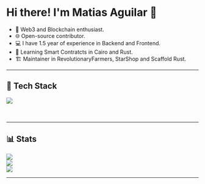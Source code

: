 

 # **Hi there! I'm Matias Aguilar 👋**

- 🌱 Web3 and Blockchain enthusiast.
- 🌐 Open-source contributor.
- 💻 I have 1.5 year of experience in Backend and Frontend.
- 📁 Learning Smart Contratcts in Cairo and Rust.
- 🏗️ Maintainer in RevolutionaryFarmers, StarShop and Scaffold Rust.

---

## 🚀 Tech Stack
<div>
  <img src=https://go-skill-icons.vercel.app/api/icons?i=cairo,py,java,rust,git,npm,javascript,SQL/>
</div>
<br><br/>

---

## 📊 Stats
![](https://github-readme-stats.vercel.app/api?username=aguilar1x&theme=vue-dark&hide_border=false&include_all_commits=true&count_private=false)<br/>
![](https://github-readme-streak-stats.herokuapp.com/?user=aguilar1x&theme=vue-dark&hide_border=false)<br/>
![](https://github-readme-stats.vercel.app/api/top-langs/?username=aguilar1x&theme=vue-dark&hide_border=false&include_all_commits=true&count_private=false&layout=compact)

---
